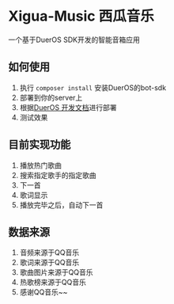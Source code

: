 # Xigua-Music 西瓜音乐
一个基于DuerOS SDK开发的智能音箱应用

## 如何使用

1. 执行 `composer install` 安装DuerOS的bot-sdk
2. 部署到你的server上
3. 根据[DuerOS 开发文档](https://dueros.baidu.com/dbp)进行部署
4. 测试效果

## 目前实现功能

1. 播放热门歌曲
2. 搜索指定歌手的指定歌曲
3. 下一首
4. 歌词显示
5. 播放完毕之后，自动下一首

## 数据来源

1. 音频来源于QQ音乐
2. 歌词来源于QQ音乐
3. 歌曲图片来源于QQ音乐
4. 热歌榜来源于QQ音乐
5. 感谢QQ音乐~~